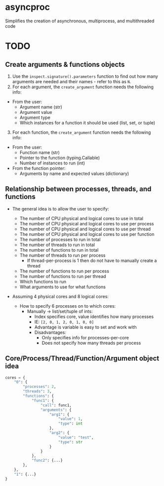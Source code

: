 # asyncproc
Simplifies the creation of asynchronous, multiprocess, and multithreaded code

# TODO
## Create arguments & functions objects
1. Use the `inspect.signature().parameters` function to find out how many arguments are needed and their names - refer to this as `N`.
2. For each argument, the `create_argument` function needs the following info:
  - From the user:
    - Argument name (str)
    - Argument value
    - Argument type
    - Which instances for a function it should be used (list, set, or tuple)
3. For each function, the `create_argument` function needs the following info:
  - From the user:
    - Function name (str)
    - Pointer to the function (typing.Callable)
    - Number of instances to run (int)
  - From the function pointer:
    - Arguments by name and expected values (dictionary)

## Relationship between processes, threads, and functions
- The general idea is to allow the user to specify:
  - The number of CPU physical and logical cores to use in total
  - The number of CPU physical and logical cores to use per process
  - The number of CPU physical and logical cores to use per thread
  - The number of CPU physical and logical cores to use per function
  - The number of processes to run in total
  - The number of threads to run in total
  - The number of functions to run in total
  - The number of threads to run per process
    - If thread-per-process is 1 then do not have to manually create a thread
  - The number of functions to run per process
  - The number of functions to run per thread
  - Which functions to run
  - What arguments to use for what functions

- Assuming 4 physical cores and 8 logical cores:
  - How to specify 6 processes on to which cores:
    - Manually -> list/set/tuple of ints:
      - Index specifies core, value identifies how many processes
      - IE: `[2, 0, 1, 2, 0, 1, 0, 0]`
      - Advantage is variable is easy to set and work with
      - Disadvantages:
        - Only specifies info for processes-per-core
        - Does not specify how many threads per process

## Core/Process/Thread/Function/Argument object idea
```python
cores = {
    "0": {
        "processes": 2,
        "threads": 3,
        "functions": {
            "func1": {
                "call": func1,
                "arguments": {
                    "arg1": {
                        "value": 1,
                        "type": int
                    },
                    "arg2": {
                        "value": "test",
                        "type": str
                    }
                }
            },
            "func2": {...}
        },
    },
    "1": {...}
}
```
